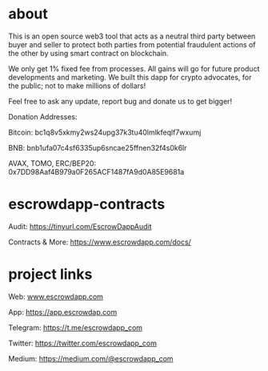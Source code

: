# about

This is an open source web3 tool that acts as a neutral third party between buyer and seller to protect both parties from potential fraudulent actions of the other by using smart contract on blockchain.

We only get 1% fixed fee from processes. All gains will go for future product developments and marketing. We built this dapp for crypto advocates, for the public; not to make millions of dollars!

Feel free to ask any update, report bug and donate us to get bigger!

Donation Addresses:

Bitcoin: bc1q8v5xkmy2ws24upg37k3tu40lmlkfeqlf7wxumj

BNB: bnb1ufa07c4sf6335up6sncae25ffnen32f4s0k6lr

AVAX, TOMO, ERC/BEP20: 0x7DD98Aaf4B979a0F265ACF1487fA9d0A85E9681a

# escrowdapp-contracts

Audit: https://tinyurl.com/EscrowDappAudit

Contracts & More: https://www.escrowdapp.com/docs/

# project links

Web: www.escrowdapp.com

App: https://app.escrowdap.com

Telegram: https://t.me/escrowdapp_com

Twitter: https://twitter.com/escrowdapp_com

Medium: https://medium.com/@escrowdapp_com
